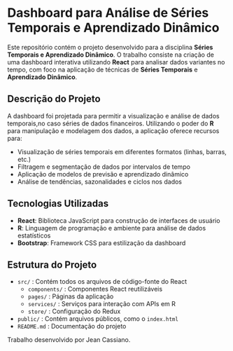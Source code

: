 # Dashboard para Análise de Séries Temporais e Aprendizado Dinâmico

Este repositório contém o projeto desenvolvido para a disciplina **Séries Temporais e Aprendizado Dinâmico**. O trabalho consiste na criação de uma dashboard interativa utilizando **React** para analisar dados variantes no tempo, com foco na aplicação de técnicas de **Séries Temporais** e **Aprendizado Dinâmico**.

## Descrição do Projeto

A dashboard foi projetada para permitir a visualização e análise de dados temporais,no caso séries de dados financeiros. Utilizando o poder do **R** para manipulação e modelagem dos dados, a aplicação oferece recursos para:

- Visualização de séries temporais em diferentes formatos (linhas, barras, etc.)
- Filtragem e segmentação de dados por intervalos de tempo
- Aplicação de modelos de previsão e aprendizado dinâmico
- Análise de tendências, sazonalidades e ciclos nos dados

## Tecnologias Utilizadas

- **React**: Biblioteca JavaScript para construção de interfaces de usuário
- **R**: Linguagem de programação e ambiente para análise de dados estatísticos
- **Bootstrap**: Framework CSS para estilização da dashboard

## Estrutura do Projeto

- `src/` : Contém todos os arquivos de código-fonte do React
  - `components/` : Componentes React reutilizáveis
  - `pages/` : Páginas da aplicação
  - `services/` : Serviços para interação com APIs em R
  - `store/` : Configuração do Redux
- `public/` : Contém arquivos públicos, como o `index.html`
- `README.md` : Documentação do projeto

Trabalho desenvolvido por Jean Cassiano.
